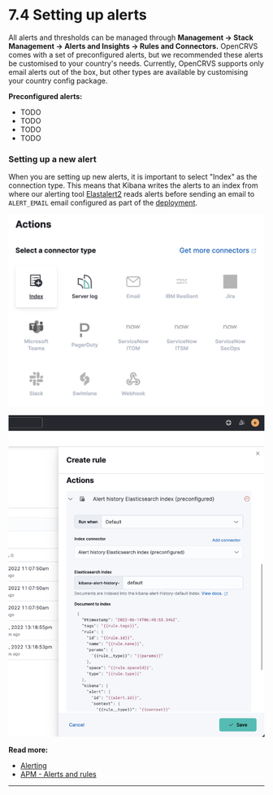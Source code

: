 # 7.4 Setting up alerts

All alerts and thresholds can be managed through **Management -> Stack Management -> Alerts and Insights -> Rules and Connectors.** OpenCRVS comes with a set of preconfigured alerts, but we recommended these alerts be customised to your country's needs. Currently, OpenCRVS supports only email alerts out of the box, but other types are available by customising your country config package.

**Preconfigured alerts:**

* TODO
* TODO
* TODO
* TODO

### Setting up a new alert

When you are setting up new alerts, it is important to select "Index" as the connection type. This means that Kibana writes the alerts to an index from where our alerting tool [Elastalert2](https://github.com/jertel/elastalert2) reads alerts before sending an email to `ALERT_EMAIL` email configured as part of the [deployment](../3.-installation/3.3-set-up-a-server-hosted-environment/3.3.6-deploy.md).&#x20;

![](<../../.gitbook/assets/image (6).png>)

![](<../../.gitbook/assets/image (7) (1) (1).png>)



**Read more:**

* [Alerting](https://www.elastic.co/guide/en/kibana/current/alerting-getting-started.html)
* [APM - Alerts and rules](https://www.elastic.co/guide/en/kibana/master/apm-alerts.html#apm-alerts)

****

